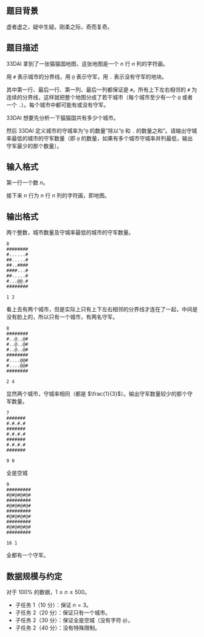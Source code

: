 ## 题目背景

虚者虚之，疑中生疑。刚柔之际，奇而复奇。

## 题目描述

33DAI 拿到了一张猫猫国地图，这张地图是一个 $n$ 行 $n$ 列的字符画。

用 `#` 表示城市的分界线，用 `@` 表示守军，用 `.` 表示没有守军的地块。

其中第一行、最后一行、第一列、最后一列都保证是 `#`。所有上下左右相邻的 `#` 为连续的分界线，这样就把整个地图分成了若干城市（每个城市至少有一个 `@` 或者一个 `.`）。每个城市中都可能有或没有守军。

33DAI 想要先分析一下猫猫国共有多少个城市。

然后 33DAI 定义城市的守城率为“`@` 的数量”除以“`@` 和 `.` 的数量之和”。请输出守城率最低的城市的守军数量（即 `@` 的数量，如果有多个城市守城率并列最低，输出守军最少的那个数量）。

## 输入格式

第一行一个数 $n$。

接下来 $n$ 行为 $n$ 行 $n$ 列的字符画，即地图。

## 输出格式

两个整数，城市数量及守城率最低的城市的守军数量。

```input1
8
########
#......#
##.....#
##..####
####...#
##.....#
#...@@.#
########
```

```output1
1 2
```

看上去有两个城市，但是实际上只有上下左右相邻的分界线才连在了一起，中间是没有脸上的，所以只有一个城市，有两名守军。

```input2
8
########
#..@..@#
#..@..@#
#..@..@#
########
#....@@#
#....@@#
########
```

```output2
2 4
```

显然两个城市，守城率相同（都是 $\frac{1}{3}$）。输出守军数量较少的那个守军数量。

```input3
7
#######
#.#.#.#
#######
#.#.#.#
#######
#.#.#.#
#######
```

```output3
9 0
```

全是空城

```input4
9
#########
#@#@#@#@#
#########
#@#@#@#@#
#########
#@#@#@#@#
#########
#@#@#@#@#
#########
```

```output4
16 1
```

全都有一个守军。

## 数据规模与约定

对于 $100\%$ 的数据，$1 \le n \le 500$。

- 子任务 1（10 分）：保证 $n=3$。
- 子任务 2（20 分）：保证只有一个城市。
- 子任务 2（30 分）：保证全是空城（没有字符 `@`）。
- 子任务 2（40 分）：没有特殊限制。
